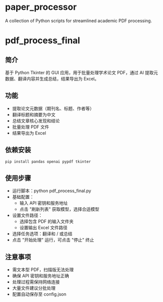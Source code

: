 # paper_processor
A collection of Python scripts for streamlined academic PDF processing. 

# pdf_process_final

## 简介

基于 Python Tkinter 的 GUI 应用，用于批量处理学术论文 PDF，通过 AI 提取元数据、翻译内容并生成总结，结果导出为 Excel。

## 功能

- 提取论文元数据（期刊名、标题、作者等）
- 翻译标题和摘要为中文
- 总结文章核心发现和结论
- 批量处理 PDF 文件
- 结果导出为 Excel

## 依赖安装
```bash
pip install pandas openai pypdf tkinter
```

## 使用步骤
- 运行脚本：python pdf_process_final.py
- 基础配置：
  - 输入 API 密钥和服务地址
  - 点击 "刷新列表" 获取模型，选择合适模型
- 设置文件路径：
  - 选择包含 PDF 的输入文件夹
  - 设置输出 Excel 文件路径
- 选择任务选项：翻译和 / 或总结
- 点击 "开始处理" 运行，可点击 "停止" 终止

## 注意事项
- 需文本型 PDF，扫描版无法处理
- 确保 API 密钥和服务地址正确
- 处理过程需保持网络连接
- 大量文件建议分批处理
- 配置自动保存至 config.json
